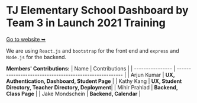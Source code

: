 # TJ Elementary School Dashboard by Team 3 in Launch 2021 Training
[Go to website ➥](https://tj-elementary-dashboard.vercel.app)

We are using `React.js` and `bootstrap` for the front end and `express` and `Node.js` for the backend.

**Members' Contributions:**
| Name             | Contributions                                           |
| ---------------- | ------------------------------------------------------- |
| Arjun Kumar      | **UX, Authentication, Dashboard, Student Page**         |
| Kathy Kang       | **UX, Student Directory, Teacher Directory, Deployment**|
| Mihir Prahlad    | **Backend, Class Page**                                 |
| Jake Mondschein  | **Backend, Calendar**                                   |



